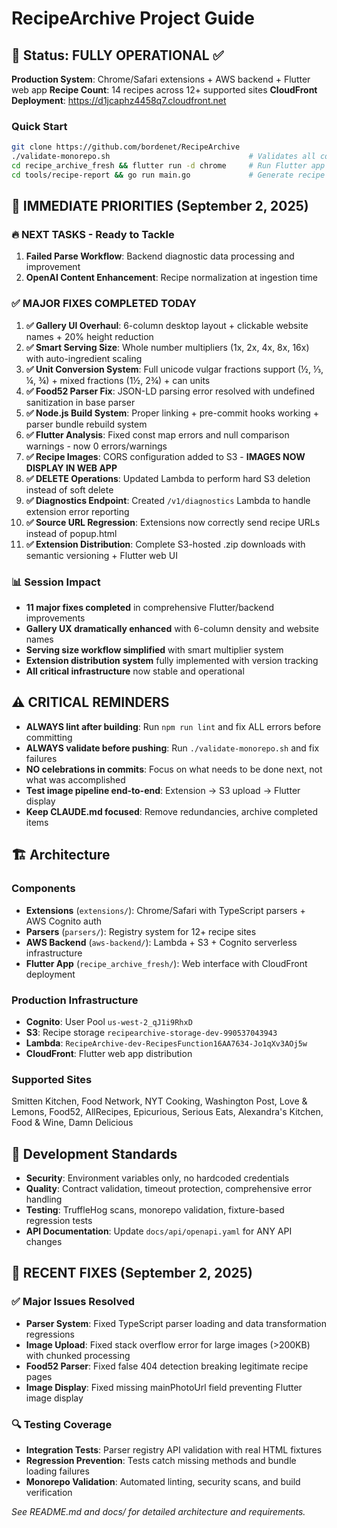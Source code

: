 # RecipeArchive Project Guide

## 🚀 Status: FULLY OPERATIONAL ✅

**Production System**: Chrome/Safari extensions + AWS backend + Flutter web app
**Recipe Count**: 14 recipes across 12+ supported sites
**CloudFront Deployment**: https://d1jcaphz4458q7.cloudfront.net

### Quick Start
```bash
git clone https://github.com/bordenet/RecipeArchive
./validate-monorepo.sh                               # Validates all components  
cd recipe_archive_fresh && flutter run -d chrome     # Run Flutter app
cd tools/recipe-report && go run main.go             # Generate recipe report (uses .env)
```

## 🎯 IMMEDIATE PRIORITIES (September 2, 2025)

### 🔥 NEXT TASKS - Ready to Tackle  
1. **Failed Parse Workflow**: Backend diagnostic data processing and improvement
2. **OpenAI Content Enhancement**: Recipe normalization at ingestion time

### ✅ MAJOR FIXES COMPLETED TODAY
1. **✅ Gallery UI Overhaul**: 6-column desktop layout + clickable website names + 20% height reduction
2. **✅ Smart Serving Size**: Whole number multipliers (1x, 2x, 4x, 8x, 16x) with auto-ingredient scaling
3. **✅ Unit Conversion System**: Full unicode vulgar fractions support (½, ⅓, ¼, ¾) + mixed fractions (1½, 2¾) + can units
4. **✅ Food52 Parser Fix**: JSON-LD parsing error resolved with undefined sanitization in base parser
5. **✅ Node.js Build System**: Proper linking + pre-commit hooks working + parser bundle rebuild system  
6. **✅ Flutter Analysis**: Fixed const map errors and null comparison warnings - now 0 errors/warnings
7. **✅ Recipe Images**: CORS configuration added to S3 - **IMAGES NOW DISPLAY IN WEB APP**
8. **✅ DELETE Operations**: Updated Lambda to perform hard S3 deletion instead of soft delete 
9. **✅ Diagnostics Endpoint**: Created `/v1/diagnostics` Lambda to handle extension error reporting
10. **✅ Source URL Regression**: Extensions now correctly send recipe URLs instead of popup.html
11. **✅ Extension Distribution**: Complete S3-hosted .zip downloads with semantic versioning + Flutter web UI

### 📊 Session Impact
- **11 major fixes completed** in comprehensive Flutter/backend improvements
- **Gallery UX dramatically enhanced** with 6-column density and website names  
- **Serving size workflow simplified** with smart multiplier system
- **Extension distribution system** fully implemented with version tracking
- **All critical infrastructure** now stable and operational


## ⚠️ CRITICAL REMINDERS

- **ALWAYS lint after building**: Run `npm run lint` and fix ALL errors before committing
- **ALWAYS validate before pushing**: Run `./validate-monorepo.sh` and fix failures 
- **NO celebrations in commits**: Focus on what needs to be done next, not what was accomplished
- **Test image pipeline end-to-end**: Extension → S3 upload → Flutter display
- **Keep CLAUDE.md focused**: Remove redundancies, archive completed items

## 🏗️ Architecture

### Components
- **Extensions** (`extensions/`): Chrome/Safari with TypeScript parsers + AWS Cognito auth
- **Parsers** (`parsers/`): Registry system for 12+ recipe sites  
- **AWS Backend** (`aws-backend/`): Lambda + S3 + Cognito serverless infrastructure
- **Flutter App** (`recipe_archive_fresh/`): Web interface with CloudFront deployment

### Production Infrastructure  
- **Cognito**: User Pool `us-west-2_qJ1i9RhxD`
- **S3**: Recipe storage `recipearchive-storage-dev-990537043943`
- **Lambda**: `RecipeArchive-dev-RecipesFunction16AA7634-Jo1qXv3AOj5w`
- **CloudFront**: Flutter web app distribution

### Supported Sites
Smitten Kitchen, Food Network, NYT Cooking, Washington Post, Love & Lemons, Food52, AllRecipes, Epicurious, Serious Eats, Alexandra's Kitchen, Food & Wine, Damn Delicious

## 🔧 Development Standards

- **Security**: Environment variables only, no hardcoded credentials  
- **Quality**: Contract validation, timeout protection, comprehensive error handling
- **Testing**: TruffleHog scans, monorepo validation, fixture-based regression tests
- **API Documentation**: Update `docs/api/openapi.yaml` for ANY API changes

## 🚨 RECENT FIXES (September 2, 2025)

### ✅ Major Issues Resolved
- **Parser System**: Fixed TypeScript parser loading and data transformation regressions
- **Image Upload**: Fixed stack overflow error for large images (>200KB) with chunked processing  
- **Food52 Parser**: Fixed false 404 detection breaking legitimate recipe pages
- **Image Display**: Fixed missing mainPhotoUrl field preventing Flutter image display

### 🔍 Testing Coverage
- **Integration Tests**: Parser registry API validation with real HTML fixtures
- **Regression Prevention**: Tests catch missing methods and bundle loading failures
- **Monorepo Validation**: Automated linting, security scans, and build verification

_See README.md and docs/ for detailed architecture and requirements._